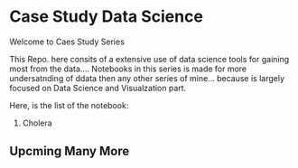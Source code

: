 # Case Study Data Science

Welcome to Caes Study Series

This Repo. here consits of a extensive use of data science tools for gaining most from the data.... Notebooks in this series is made for more undersatnding of ddata then any other series of mine... because is largely focused on Data Science and Visualzation part.

Here, is the list of the notebook:
1) Cholera 


## Upcming Many More
